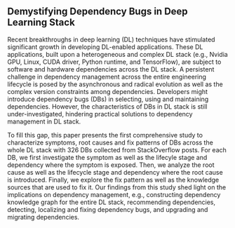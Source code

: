 ## Demystifying Dependency Bugs in Deep Learning Stack
Recent breakthroughs in deep learning (DL) techniques have stimulated significant growth in developing DL-enabled applications. These DL applications, built upon a heterogeneous and complex DL stack (e.g., Nvidia GPU, Linux, CUDA driver, Python runtime, and TensorFlow), are subject to software and hardware dependencies across the DL stack. A persistent challenge in dependency management across the entire engineering lifecycle is posed by the asynchronous and radical evolution as well as the complex version constraints among dependencies. Developers might introduce dependency bugs (DBs) in selecting, using and maintaining dependencies. However, the characteristics of DBs in DL stack is still under-investigated, hindering practical solutions to dependency management in DL stack.

To fill this gap, this paper presents the first comprehensive study to characterize symptoms, root causes and fix patterns of DBs across the whole DL stack with 326 DBs collected from StackOverflow posts. For each DB, we first investigate the symptom as well as the lifecyle stage and dependency where the symptom is exposed. Then, we analyze the root cause as well as the lifecycle stage and dependency where the root cause is introduced. Finally, we explore the fix pattern as well as the knowledge sources that are used to fix it. Our findings from this study shed light on the implications on dependency management, e.g., constructing dependency knowledge graph for the entire DL stack, recommending dependencies, detecting, localizing and fixing dependency bugs, and upgrading and migrating dependencies.


